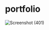 # portfolio
![Screenshot (401)](https://user-images.githubusercontent.com/92775489/149188055-cf0e5853-b256-471a-aacc-71bac43aaed7.png)


